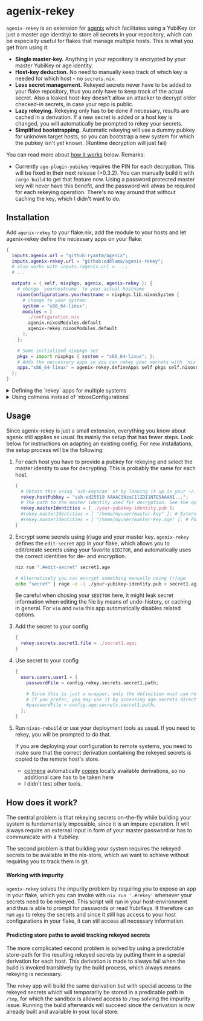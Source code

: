 # agenix-rekey

`agenix-rekey` is an extension for [agenix](https://github.com/ryantm/agenix) which facilitates using a YubiKey
(or just a master age identity) to store all secrets in your repository, which can be especially useful for
flakes that manage multiple hosts. This is what you get from using it:

- **Single master-key.** Anything in your repository is encrypted by your master YubiKey or age identity.
- **Host-key deduction.** No need to manually keep track of which key is needed for which host - no `secrets.nix`.
- **Less secret management.** Rekeyed secrets never have to be added to your flake repository, thus
  you only have to keep track of the actual secret. Also a leaked host-key doesn't allow an attacker to decrypt
  older checked-in secrets, in case your repo is public.
- **Lazy rekeying.** Rekeying only has to be done if necessary, results are cached in a derivation. If a new secret is added
  or a host key is changed, you will automatically be prompted to rekey your secrets.
- **Simplified bootstrapping.** Automatic rekeying will use a dummy pubkey for unknown target hosts,
  so you can bootstrap a new system for which the pubkey isn't yet known. (Runtime decryption will just fail)

You can read more about [how it works](#how-does-it-work) below. Remarks:

- Currently `age-plugin-yubikey` requires the PIN for each decryption. This will be fixed in their next release (>0.3.2). You can manually build it with `cargo build` to get that feature now.
  Using a password protected master key will never have this benefit, and the password will alwas be required for each rekeying operation. There's no way around that without caching the key, which I didn't want to do.

## Installation

Add `agenix-rekey` to your flake.nix, add the module to your hosts
and let agenix-rekey define the necessary apps on your flake:

```nix
{
  inputs.agenix.url = "github:ryantm/agenix";
  inputs.agenix-rekey.url = "github:oddlama/agenix-rekey";
  # also works with inputs.ragenix.url = ...;
  # ...

  outputs = { self, nixpkgs, agenix, agenix-rekey }: {
    # change `yourhostname` to your actual hostname
    nixosConfigurations.yourhostname = nixpkgs.lib.nixosSystem {
      # change to your system:
      system = "x86_64-linux";
      modules = [
        ./configuration.nix
        agenix.nixosModules.default
        agenix-rekey.nixosModules.default
      ];
    };

    # Some initialized nixpkgs set
    pkgs = import nixpkgs { system = "x86_64-linux"; };
    # Adds the neccessary apps so you can rekey your secrets with `nix run '.#rekey'`
    apps."x86_64-linux" = agenix-rekey.defineApps self pkgs self.nixosConfigurations;
  };
}
```

<details>
<summary>
Defining the `rekey` apps for multiple systems
</summary>

```nix
{
  inputs.flake-utils.url = "github:numtide/flake-utils";
  # ... same as above

  outputs = { self, nixpkgs, agenix, agenix-rekey, flake-utils }@inputs: {
    # ... same as above
  } // flake-utils.lib.eachDefaultSystem (system: {
    pkgs = import nixpkgs { inherit system; };
    apps = agenix-rekey.defineApps self pkgs self.nixosConfigurations;
  });
}
```

</details>

<details>
<summary>
Using colmena instead of `nixosConfigurations`
</summary>

Technically you don't have to change anything to use colmena, but
if you chose to omit `nixosConfigurations` your `apps` definition might
need to be adjusted like below.

```nix
{
  inputs.flake-utils.url = "github:numtide/flake-utils";
  # ... same as above

  outputs = { self, nixpkgs, agenix, agenix-rekey }@inputs: {
    colmena = {
      # ... your meta and hosts as described by the colmena manual
      exampleHost = {
        imports = [
          ./configuration.nix
          agenix.nixosModules.default
          agenix-rekey.nixosModules.default
        ];
      };
      # ...
    };
  } // flake-utils.lib.eachDefaultSystem (system: {
    pkgs = import nixpkgs { inherit system; };
    apps = agenix-rekey.defineApps self pkgs nodes ((colmena.lib.makeHive self.colmena).introspect (x: x)).nodes;
  });
}
```

</details>

## Usage

Since agenix-rekey is just a small extension, everything you know about agenix still applies as usual.
Its mainly the setup that has fewer steps. Look below for instructions on adapting an existing config.
For new installations, the setup process will be the following:

1. For each host you have to provide a pubkey for rekeying and select the master identity
   to use for decrypting. This is probably the same for each host.

    ```nix
    {
      # Obtain this using `ssh-keyscan` or by looking it up in your ~/.ssh/known_hosts
      rekey.hostPubkey = "ssh-ed25519 AAAAC3NzaC1lZDI1NTE5AAAAI...";
      # The path to the master identity used for decryption. See the option's description for more information.
      rekey.masterIdentities = [ ./your-yubikey-identity.pub ];
      #rekey.masterIdentities = [ "/home/myuser/master-key" ]; # External master key
      #rekey.masterIdentities = [ "/home/myuser/master-key.age" ]; # Password protected external master key
    }
    ```

2. Encrypt some secrets using (r)age and your master key. `agenix-rekey` defines the `edit-secret` app in your flake,
   which allows you to edit/create secrets using your favorite `$EDITOR`, and automatically uses the correct identities for de- and encryption.

    ```bash
    nix run ".#edit-secret" secret1.age

    # Alternatively you can encrypt something manually using (r)age
    echo "secret" | rage -e -i ./your-yubikey-identity.pub > secret1.age
    ```

   Be careful when chosing your `$EDITOR` here, it might leak secret information when editing the file
   by means of undo-history, or caching in general. For `vim` and `nvim` this app automatically disables related options.

3. Add the secret to your config

    ```nix
    {
      rekey.secrets.secret1.file = ./secret1.age;
    }
    ```

4. Use secret to your config

    ```nix
    {
      users.users.user1 = {
        passwordFile = config.rekey.secrets.secret1.path;

        # Since this is just a wrapper, only the definition must use rekey.secrets.
        # If you prefer, you may use it by accessing age.secrets directly.
        #passwordFile = config.age.secrets.secret1.path;
      };
    }
    ```

5. Run `nixos-rebuild` or use your deployment tools as usual. If you need to rekey,
   you will be prompted to do that.

   If you are deploying your configuration to remote systems, you need to make sure that
   the correct derivation containing the rekeyed secrets is copied to the remote host's store.
   
   - [colmena](https://github.com/zhaofengli/colmena) automatically [copies](https://github.com/zhaofengli/colmena/issues/134) locally available derivations, so no additional care has to be taken here
   - I didn't test other tools.

## How does it work?

The central problem is that rekeying secrets on-the-fly while building your system
is fundamentally impossible, since it is an impure operation. It will always require
an external input in form of your master password or has to communicate with a YubiKey.

The second problem is that building your system requires the rekeyed secrets to be available
in the nix-store, which we want to achieve without requiring you to track them in git.

#### Working with impurity

`agenix-rekey` solves the impurity problem by requiring you to expose an app in your flake,
which you can invoke with `nix run '.#rekey'` whenever your secrets need to be rekeyed.
This script will run in your host-environment and thus is able to prompt for passwords
or read YubiKeys. It therefore can run `age` to rekey the secrets and since it still
has access to your host configurations in your flake, it can stil access all necessary information.

#### Predicting store paths to avoid tracking rekeyed secrets

The more complicated second problem is solved by using a predictable store-path for
the resulting rekeyed secrets by putting them in a special derivation for each host.
This derivation is made to always fail when the build is invoked transitively by the
build process, which always means rekeying is necessary.

The `rekey` app will build the same derivation but with special access to the rekeyed
secrets which will temporarily be stored in a predicable path in `/tmp`, for which
the sandbox is allowed access to `/tmp` solving the impurity issue. Running the build
afterwards will succeed since the derivation is now already built and available in
your local store.
